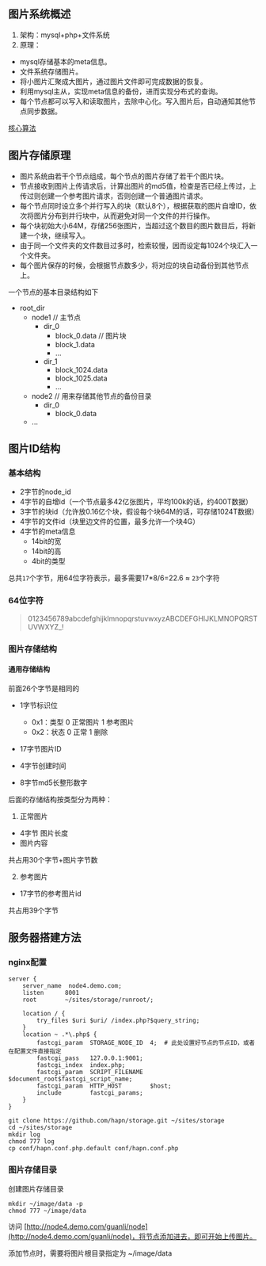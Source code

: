 图片系统概述
------------------

1. 架构：mysql+php+文件系统
2. 原理：

* mysql存储基本的meta信息。
* 文件系统存储图片。
* 将小图片汇聚成大图片，通过图片文件即可完成数据的恢复。
* 利用mysql主从，实现meta信息的备份，进而实现分布式的查询。
* 每个节点都可以写入和读取图片，去除中心化。写入图片后，自动通知其他节点同步数据。

[核心算法](https://github.com/hapn/storage/blob/master/api/StorageExport.php)

图片存储原理
------------

* 图片系统由若干个节点组成，每个节点的图片存储了若干个图片块。
* 节点接收到图片上传请求后，计算出图片的md5值，检查是否已经上传过，上传过则创建一个参考图片请求，否则创建一个普通图片请求。
* 每个节点同时设立多个并行写入的块（默认8个），根据获取的图片自增ID，依次将图片分布到并行块中，从而避免对同一个文件的并行操作。
* 每个块初始大小64M，存储256张图片，当超过这个数目的图片数目后，将新建一个块，继续写入。
* 由于同一个文件夹的文件数目过多时，检索较慢，因而设定每1024个块汇入一个文件夹。
* 每个图片保存的时候，会根据节点数多少，将对应的块自动备份到其他节点上。

一个节点的基本目录结构如下

*	root_dir
	*	node1           // 主节点
		*	dir_0			
			* block_0.data	// 图片块
			* block_1.data
			* ...
		*	dir_1
			* block_1024.data
			* block_1025.data
			* ...
	*	node2           // 用来存储其他节点的备份目录
		*	dir_0
			* block_0.data	
	* ...

图片ID结构
------------

### 基本结构

* 2字节的node_id
* 4字节的自增id（一个节点最多42亿张图片，平均100k的话，约400T数据）
* 3字节的块id（允许放0.16亿个块，假设每个块64M的话，可存储1024T数据）
* 4字节的文件id（块里边文件的位置，最多允许一个块4G）
*	4字节的meta信息
	* 14bit的宽
	* 14bit的高
	* 4bit的类型

总共`17`个字节，用64位字符表示，最多需要17*8/6=22.6 ≈ `23`个字符

### 64位字符

> 0123456789abcdefghijklmnopqrstuvwxyzABCDEFGHIJKLMNOPQRSTUVWXYZ_!

### 图片存储结构

#### 通用存储结构

 前面26个字节是相同的
 
*	1字节标识位
	* 0x1：类型 0 正常图片 1 参考图片
	* 0x2：状态 0 正常 1 删除
	 
* 17字节图片ID
* 4字节创建时间
* 8字节md5长整形数字
	 
后面的存储结构按类型分为两种：

1. 正常图片

* 4字节 图片长度
* 图片内容

共占用30个字节+图片字节数

2. 参考图片

* 17字节的参考图片id

共占用39个字节

服务器搭建方法
--------------

### nginx配置

```nginx
server {
    server_name  node4.demo.com;
    listen      8001
    root        ~/sites/storage/runroot/;

    location / { 
        try_files $uri $uri/ /index.php?$query_string;
    }   
    location ~ .*\.php$ {
        fastcgi_param  STORAGE_NODE_ID  4;  # 此处设置好节点的节点ID，或者在配置文件直接指定
        fastcgi_pass   127.0.0.1:9001;
        fastcgi_index  index.php;
        fastcgi_param  SCRIPT_FILENAME     $document_root$fastcgi_script_name;
        fastcgi_param  HTTP_HOST        $host;
        include        fastcgi_params;
    }   
}
```

```shell
git clone https://github.com/hapn/storage.git ~/sites/storage
cd ~/sites/storage
mkdir log 
chmod 777 log
cp conf/hapn.conf.php.default conf/hapn.conf.php
```


### 图片存储目录


创建图片存储目录

```shell
mkdir ~/image/data -p
chmod 777 ~/image/data
```

访问 [http://node4.demo.com/guanli/node](http://node4.demo.com/guanli/node)，将节点添加进去，即可开始上传图片。

添加节点时，需要将图片根目录指定为 ~/image/data

